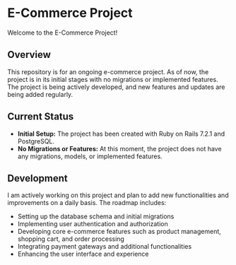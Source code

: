 # E-Commerce Project

Welcome to the E-Commerce Project!

## Overview

This repository is for an ongoing e-commerce project. As of now, the project is in its initial stages with no migrations or implemented features. The project is being actively developed, and new features and updates are being added regularly.

## Current Status

- **Initial Setup:** The project has been created with Ruby on Rails 7.2.1 and PostgreSQL.
- **No Migrations or Features:** At this moment, the project does not have any migrations, models, or implemented features.

## Development

I am actively working on this project and plan to add new functionalities and improvements on a daily basis. The roadmap includes:

- Setting up the database schema and initial migrations
- Implementing user authentication and authorization
- Developing core e-commerce features such as product management, shopping cart, and order processing
- Integrating payment gateways and additional functionalities
- Enhancing the user interface and experience